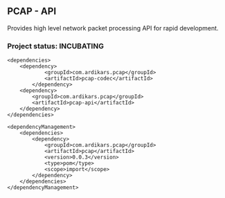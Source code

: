 

## PCAP - API

Provides high level network packet processing API for rapid development.


### Project status: INCUBATING

```
<dependencies>
    <dependency>
            <groupId>com.ardikars.pcap</groupId>
            <artifactId>pcap-codec</artifactId>
        </dependency>
    <dependency>
        <groupId>com.ardikars.pcap</groupId>
        <artifactId>pcap-api</artifactId>
    </dependency>
</dependencies>

<dependencyManagement>
    <dependencies>
        <dependency>
            <groupId>com.ardikars.pcap</groupId>
            <artifactId>pcap</artifactId>
            <version>0.0.3</version>
            <type>pom</type>
            <scope>import</scope>
        </dependency>
    </dependencies>
</dependencyManagement>
```